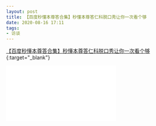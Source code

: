 ```yaml
---
layout: post
title: 【百度秒懂本尊答合集】秒懂本尊答仁科脱口秀让你一次看个够   
date: 2020-08-16 17:11
tags:
- 访谈
---
```


[【百度秒懂本尊答合集】秒懂本尊答仁科脱口秀让你一次看个够](https://www.bilibili.com/video/BV16f4y1Q7uv){:target="_blank"}

<div class="iframe-container"><iframe class="responsive-iframe" src="//player.bilibili.com/player.html?aid=286852787&bvid=BV16f4y1Q7uv&cid=224941573&page=1" frameborder="no" allowfullscreen="true"></iframe></div>
